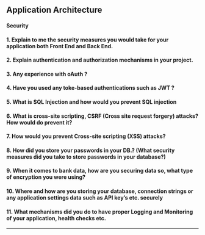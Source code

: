 

## Application Architecture
#### Security

#### 1. Explain to me the security measures you would take for your application both Front End and Back End.
#### 2. Explain authentication and authorization mechanisms in your project.
#### 3. Any experience with oAuth ?
#### 4. Have you used any toke-based authentications such as JWT ?
#### 5. What is SQL Injection and how would you prevent SQL injection
#### 6. What is cross-site scripting, CSRF (Cross site request forgery) attacks? How would do prevent it?
#### 7. How would you prevent Cross-site scripting (XSS) attacks?
#### 8. How did you store your passwords in your DB.? (What security measures did you take to store passwords in your database?)
#### 9. When it comes to bank data, how are you securing data so, what type of encryption you were using?
#### 10. Where and how are you storing your database, connection strings or any application settings data such as API key’s etc. securely
#### 11. What mechanisms did you do to have proper Logging and Monitoring of your application, health checks etc.

<hr>
